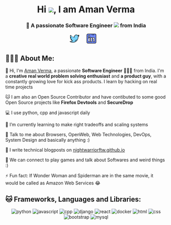 <h1 align="center"> Hi <img src="https://github.com/TheDudeThatCode/TheDudeThatCode/blob/master/Assets/Hi.gif" width="29px">, I am Aman Verma</h1>

<h3 align="center">
  <span>🏦 A passionate Software Engineer <img src="https://github.com/TheDudeThatCode/TheDudeThatCode/blob/master/Assets/Developer.gif" width="45px">  from India</span>
</p>

<p align="center">
  <a href="https://twitter.com/nightwarriorftw" target="_blank"><img height="30" src="https://raw.githubusercontent.com/AbhishekMaira10/AbhishekMaira10/master/Resources/png/twitter.png?raw=true"></a>&nbsp;&nbsp;&nbsp;&nbsp;&nbsp;
  <a href="https://www.linkedin.com/in/nightwarriorftw/" target="_blank"><img height="30" src="https://raw.githubusercontent.com/AbhishekMaira10/AbhishekMaira10/master/linkedin.png?raw=true"></a>&nbsp;&nbsp;&nbsp;&nbsp;&nbsp;
</p>

## 👨🏻‍💻 About Me:

 🏦 Hi, I'm [Aman Verma](https://nightwarriorftw.netlify.app), a passionate **Software Engineer** 👨🏻‍💻 from India. I'm a **creative real world problem solving enthusiast** and **a product guy**, with a constantly growing love for kick ass products. I learn by hacking on real time projects
 
 🐱 I am also an Open Source Contributor and have contibuted to some good Open Source projects like **Firefox Devtools** and **SecureDrop**
 
 💻 I use python, cpp and javascript daily
 
 🌱 I’m currently learning to make right tradeoffs and scaling systems
 
 💬 Talk to me about Browsers, OpenWeb, Web Technologies, DevOps, System Design and basically anything :)
 
 📝 I write technical blogposts on [nightwarriorftw.github.io](https://nightwarriorftw.github.io/)
 
 👯 We can connect to play games and talk about Softwares and weird things :)
 
 ⚡ Fun fact: If Wonder Woman and Spiderman are in the same movie, it would be called as Amazon Web Services 😂

## 🐱 Frameworks, Languages and Libraries:

<p align="center">
      <img src="https://www.vectorlogo.zone/logos/python/python-icon.svg" alt="python" width="55" height="55"/>
      <img src="https://www.vectorlogo.zone/logos/javascript/javascript-icon.svg" alt="javascript" width="85" height="70"/>
      <img src="https://raw.githubusercontent.com/Benio101/cpp-logo/master/cpp_logo.svg" alt="cpp" width="55" height="55"/>
      <img src="https://www.vectorlogo.zone/logos/djangoproject/djangoproject-icon.svg" alt="django" width="85" height="70"/>
      <img src="https://www.vectorlogo.zone/logos/reactjs/reactjs-icon.svg" alt="react" width="85" height="70"/>
      <!-- <img src="https://www.vectorlogo.zone/logos/nodejs/nodejs-horizontal.svg" alt="nodejs" width="55" height="55"/>
      <img src="https://www.vectorlogo.zone/logos/mongodb/mongodb-icon.svg" alt="mongo" width="85" height="85"/> -->
      <img src="https://www.vectorlogo.zone/logos/docker/docker-icon.svg" alt="docker" width="85" height="70"/> 
      <img src="https://www.vectorlogo.zone/logos/w3_html5/w3_html5-icon.svg" alt="html" width="85" height="70"/>
      <img src="https://www.vectorlogo.zone/logos/netlifyapp_watercss/netlifyapp_watercss-ar21.svg" alt="css" width="55" height="55"/> 
      <img src="https://www.vectorlogo.zone/logos/getbootstrap/getbootstrap-icon.svg" alt="bootstrap" width="55" height="55"/>
      <img src="https://www.vectorlogo.zone/logos/mysql/mysql-ar21.svg" alt="mysql" width="110" height="75"/> 
</p>

<!-- ### 📢 Find me elsewhere

<a href="https://leetcode.com/nightwarriorftw/" target="_blank">
  <img src="https://raw.githubusercontent.com/AbhishekMaira10/AbhishekMaira10/master/Resources/svg/leetcode.svg" alt="leetcode" style="vertical-align:top; margin:4px">
</a>&nbsp;&nbsp;&nbsp; -->
